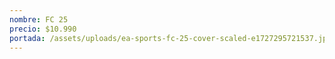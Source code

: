```yaml
---
nombre: FC 25
precio: $10.990
portada: /assets/uploads/ea-sports-fc-25-cover-scaled-e1727295721537.jpg
---
```

